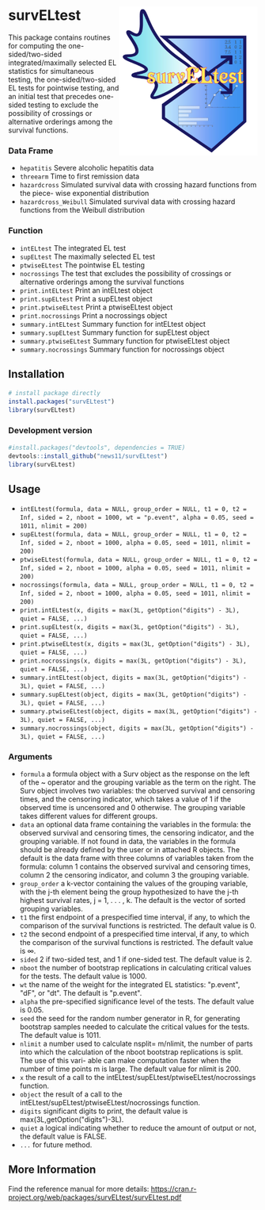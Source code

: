 # survELtest  <img src='man/figures/logo_new.png' align="right" width = "280" height="300" />
This package contains routines for computing the one-sided/two-sided integrated/maximally selected EL statistics for simultaneous testing, the one-sided/two-sided EL tests for pointwise testing, and an initial test that precedes one-sided testing to exclude the possibility of crossings or alternative orderings among the survival functions.
### Data Frame
- `hepatitis` Severe alcoholic hepatitis data
- `threearm` Time to first remission data
- `hazardcross` Simulated survival data with crossing hazard functions from the piece- wise exponential distribution
- `hazardcross_Weibull` Simulated survival data with crossing hazard functions from the Weibull distribution
### Function
- `intELtest` The integrated EL test
- `supELtest` The maximally selected EL test
- `ptwiseELtest` The pointwise EL testing
- `nocrossings` The test that excludes the possibility of crossings or alternative orderings among the survival functions
- `print.intELtest` Print an intELtest object
- `print.supELtest` Print a supELtest object
- `print.ptwiseELtest` Print a ptwiseELtest object
- `print.nocrossings` Print a nocrossings object
- `summary.intELtest` Summary function for intELtest object
- `summary.supELtest` Summary function for supELtest object
- `summary.ptwiseELtest` Summary function for ptwiseELtest object
- `summary.nocrossings` Summary function for nocrossings object
## Installation
``` r
# install package directly 
install.packages("survELtest")
library(survELtest)
```
### Development version
``` r
#install.packages("devtools", dependencies = TRUE)
devtools::install_github("news11/survELtest")
library(survELtest)
```
## Usage
- `intELtest(formula, data = NULL, group_order = NULL, t1 = 0, t2 = Inf, sided = 2, nboot = 1000, wt = "p.event", alpha = 0.05, seed = 1011, nlimit = 200)`
- `supELtest(formula, data = NULL, group_order = NULL, t1 = 0, t2 = Inf, sided = 2, nboot = 1000, alpha = 0.05, seed = 1011, nlimit = 200)`
- `ptwiseELtest(formula, data = NULL, group_order = NULL, t1 = 0, t2 = Inf, sided = 2, nboot = 1000, alpha = 0.05, seed = 1011, nlimit = 200)`
- `nocrossings(formula, data = NULL, group_order = NULL, t1 = 0, t2 = Inf, sided = 2, nboot = 1000, alpha = 0.05, seed = 1011, nlimit = 200)`
- `print.intELtest(x, digits = max(3L, getOption("digits") - 3L), quiet = FALSE, ...)`
- `print.supELtest(x, digits = max(3L, getOption("digits") - 3L), quiet = FALSE, ...)`
- `print.ptwiseELtest(x, digits = max(3L, getOption("digits") - 3L), quiet = FALSE, ...)`
- `print.nocrossings(x, digits = max(3L, getOption("digits") - 3L), quiet = FALSE, ...)`
- `summary.intELtest(object, digits = max(3L, getOption("digits") - 3L), quiet = FALSE, ...)`
- `summary.supELtest(object, digits = max(3L, getOption("digits") - 3L), quiet = FALSE, ...)`
- `summary.ptwiseELtest(object, digits = max(3L, getOption("digits") - 3L), quiet = FALSE, ...)`
- `summary.nocrossings(object, digits = max(3L, getOption("digits") - 3L), quiet = FALSE, ...)`
### Arguments
- `formula` a formula object with a Surv object as the response on the left of the ~ operator and the grouping variable as the term on the right. The Surv object involves two variables: the observed survival and censoring times, and the censoring indicator, which takes a value of 1 if the observed time is uncensored and 0 otherwise. The grouping variable takes different values for different groups.
- `data` an optional data frame containing the variables in the formula: the observed survival and censoring times, the censoring indicator, and the grouping variable. If not found in data, the variables in the formula should be already defined by the user or in attached R objects. The default is the data frame with three columns of variables taken from the formula: column 1 contains the observed survival and censoring times, column 2 the censoring indicator, and column 3 the grouping variable.
- `group_order` a k-vector containing the values of the grouping variable, with the j-th element being the group hypothesized to have the j-th highest survival rates, j = 1, . . . , k. The default is the vector of sorted grouping variables.
- `t1` the first endpoint of a prespecified time interval, if any, to which the comparison of the survival functions is restricted. The default value is 0.
- `t2` the second endpoint of a prespecified time interval, if any, to which the comparison of the survival functions is restricted. The default value is ∞.
- `sided` 2 if two-sided test, and 1 if one-sided test. The default value is 2.
- `nboot` the number of bootstrap replications in calculating critical values for the tests. The default value is 1000.
- `wt` the name of the weight for the integrated EL statistics: "p.event", "dF", or "dt". The default is "p.event".
- `alpha` the pre-specified significance level of the tests. The default value is 0.05.
- `seed` the seed for the random number generator in R, for generating bootstrap samples needed to calculate the critical values for the tests. The default value is 1011.
- `nlimit` a number used to calculate nsplit= m/nlimit, the number of parts into which the calculation of the nboot bootstrap replications is split. The use of this vari- able can make computation faster when the number of time points m is large. The default value for nlimit is 200.
- `x` the result of a call to the intELtest/supELtest/ptwiseELtest/nocrossings function.
- `object` the result of a call to the intELtest/supELtest/ptwiseELtest/nocrossings function.
- `digits` significant digits to print, the default value is max(3L,getOption("digits")-3L).
- `quiet` a logical indicating whether to reduce the amount of output or not, the default value is FALSE.
- `...` for future method.
## More Information
Find the reference manual for more details: https://cran.r-project.org/web/packages/survELtest/survELtest.pdf

